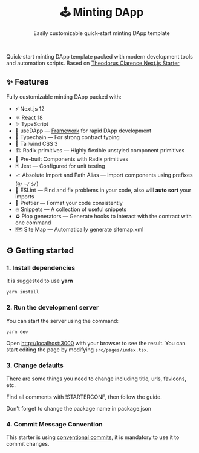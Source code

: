 <div align="center">
  <h1>🕹️ Minting DApp</h1>
  <p>Easily customizable quick-start minting DApp template</p>
</div>
</br>

Quick-start minting DApp template packed with modern development tools and automation scripts. Based on [Theodorus Clarence Next.js Starter](https://github.com/theodorusclarence/ts-nextjs-tailwind-starter)

## ✨ Features

Fully customizable minting DApp packed with:

- ⚡️ Next.js 12
- ⚛️ React 18
- ✨ TypeScript
- 🤝 useDApp — [Framework](https://usedapp-docs.netlify.app/docs) for rapid DApp development
- 🔗 Typechain — For strong contract typing
- 💨 Tailwind CSS 3
- 🏗️ Radix primitives — Highly flexible unstyled component primitives
- 💎 Pre-built Components with Radix primitives
- 🃏 Jest — Configured for unit testing
- 📈 Absolute Import and Path Alias — Import components using prefixes (`@/` `~/` `$/`)
- 📏 ESLint — Find and fix problems in your code, also will **auto sort** your imports
- 💖 Prettier — Format your code consistently
- 🔥 Snippets — A collection of useful snippets
- ♻️ Plop generators — Generate hooks to interact with the contract with one command
- 🗺️ Site Map — Automatically generate sitemap.xml

## ⚙️ Getting started

### 1. Install dependencies

It is suggested to use **yarn**

```bash
yarn install
```

### 2. Run the development server

You can start the server using the command:

```bash
yarn dev
```

Open [http://localhost:3000](http://localhost:3000) with your browser to see the result. You can start editing the page by modifying `src/pages/index.tsx`.

### 3. Change defaults

There are some things you need to change including title, urls, favicons, etc.

Find all comments with !STARTERCONF, then follow the guide.

Don't forget to change the package name in package.json

### 4. Commit Message Convention

This starter is using [conventional commits](https://www.conventionalcommits.org/en/v1.0.0/), it is mandatory to use it to commit changes.
